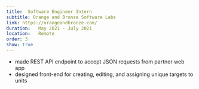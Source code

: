 ```yaml
---
title:  Software Engineer Intern
subtitle: Orange and Bronze Software Labs
link: https://orangeandbronze.com/
duration:   May 2021 - July 2021
location:   Remote
order: 3
show: true
---
```


- made REST API endpoint to accept JSON requests from partner web app
- designed front-end for creating, editing, and assigning unique targets to units